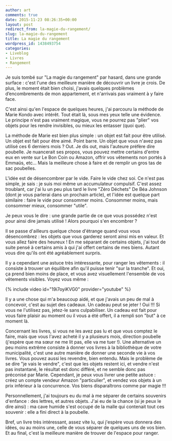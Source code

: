 ```yaml
---
author: art
comments: true
date: 2015-11-23 08:26:35+00:00
layout: post
redirect_from: la-magie-du-rangement/
slug: la-magie-du-rangement
title: La magie du rangement
wordpress_id: 1438493754
categories:
- Liveblog
- Livres
- Rangement
---
```


Je suis tombé sur "La magie du rangement" par hasard, dans une grande surface : c'est l'une des meilleure manière de découvrir un livre je crois. De plus, le moment était bien choisi, j'avais quelques problèmes d’encombrements de mon appartement, et n'arrivais pas vraiment à y faire face.

C'est ainsi qu'en l'espace de quelques heures, j'ai parcouru la méthode de Marie Kondo avec intérêt. Tout était là, sous mes yeux telle une évidence. Le principe n'est pas vraiment magique, vous ne pourrez pas "plier" vos objets pour les rendre invisibles, ou mieux les entasser (quoi que).

La méthode de Marie est bien plus simple : un objet est fait pour être utilisé. Un objet est fait pour être aimé. Point barre. Un objet que vous n'avez pas utilisé ces 6 derniers mois ? Out. Je dis out, mais l'auteure préfère dire poubelle. Je nuancerait ses propos, vous pouvez mettre certains d'entre eux en vente sur Le Bon Coin ou Amazon, offrir vos vêtements non portés à Emmaüs, etc... Mais la meilleure chose à faire et de remplir un gros tas de sac poubelles.

L'idée est de désencombrer par le vide. Faire le vide chez soi. Ce n'est pas simple, je sais : je suis moi même un accumulateur compulsif. C'est assez troublant, car j'ai lu un peu plus tard le livre "Zéro Déchets" De Béa Johnson (dont je vous parlerai dans un prochain article), et l'idée est quelque part similaire : faire le vide pour consommer moins. Consommer moins, mais consommer mieux, consommer "utile".

Je peux vous le dire : une grande partie de ce que vous possédez n'est pour ainsi dire jamais utilisé ! Alors pourquoi s'en encombrer ?

Il se passe d'ailleurs quelque chose d'étrange quand vous vous désencombrez : les objets que vous garderez seront ainsi mis en valeur. Et vous allez faire des heureux ! En me séparant de certains objets, j'ai tout de suite pensé à certains amis à qui j'ai offert certains de mes biens. Autant vous dire qu'ils ont été agréablement surpris.

Il y a cependant une astuce très intéressante, pour ranger les vêtements : il consiste à trouver un équilibre afin qu'il puisse tenir "sur la tranche". Et oui, ça prend bien moins de place, et vous avez visuellement l'ensemble de vos vêtements visibles. Voyez vous même :

{% include video id="19i7oyiKVG0" provider="youtube" %}

Il y a une chose qui m'a beaucoup aidé, et que j'avais un peu de mal à concevoir, c'est au sujet des cadeaux. Un cadeau peut se jeter ! Oui !!! Si vous ne l'utilisez pas, jetez-le sans culpabiliser. Un cadeau est fait pour vous faire plaisir au moment ou il vous a été offert, il a rempli son "but" à ce moment là.

Concernant les livres, si vous ne les avez pas lu et que vous comptez le faire, mais que vous l'avez acheté il y a plusieurs mois, direction poubelle (j'espère que ma sœur ne me lit pas, elle va me tuer !). Une alternative un peu moins extrême consiste à donner vos livres à la bibliothèque de votre municipalité, c'est une autre manière de donner une seconde vie à vos livres. Vous pouvez aussi les revendre, bien entendu. Mais le problème de se dire "je vais le vendre", c'est que les objets restent ici, et vendre n'est pas instantané, le résultat est donc différé, et ne semble donc pas préconisé par Marie. Cependant, je peux vous livrer une petite astuce : créez un compte vendeur Amazon "particulier", et vendez vos objets à un prix inférieur à la concurrence. Vos biens disparaîtrons comme par magie !!!

Personnellement, j'ai toujours eu du mal à me séparer de certains souvenirs d'enfance : des lettres, et autres objets. J'ai eu de la chance (si je peux le dire ainsi) : ma cave humide s'est occupé de la malle qui contenait tout ces souvenir : elle a fini direct à la poubelle.

Bref, un livre très intéressant, assez vite lu, qui j'espère vous donnera des idées, ou au moins une, celle de vous séparer de quelques uns de vos bien. Et au final, c'est la meilleure manière de trouver de l'espace pour ranger.
